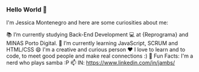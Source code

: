 ### Hello World 👋

I'm Jessica Montenegro and here are some curiosities about me:

📚 I’m currently studying Back-End Development 💻 at {Reprograma} and MINAS Porto Digital.
🌱 I’m currently learning JavaScript, SCRUM and HTML/CSS
😄 I'm a creative and curious person
❤️ I love to learn and to code,  to meet good people and make real connections :)
🎵 Fun Facts: I'm a nerd who plays samba :P
📫 IN: https://www.linkedin.com/in/jambs/
